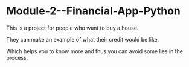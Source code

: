 # Module-2--Financial-App-Python

This is a project for people who want to buy a house.

They can make an example of what their credit would be like.

Which helps you to know more and thus you can avoid some lies in the process.
